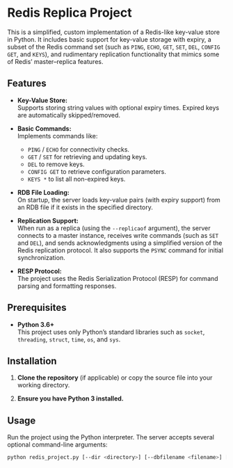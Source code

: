 # Redis Replica Project

This is a simplified, custom implementation of a Redis-like key-value store in Python. It includes basic support for key-value storage with expiry, a subset of the Redis command set (such as `PING`, `ECHO`, `GET`, `SET`, `DEL`, `CONFIG GET`, and `KEYS`), and rudimentary replication functionality that mimics some of Redis’ master–replica features.

## Features

- **Key-Value Store:**  
  Supports storing string values with optional expiry times. Expired keys are automatically skipped/removed.

- **Basic Commands:**  
  Implements commands like:
  - `PING` / `ECHO` for connectivity checks.
  - `GET` / `SET` for retrieving and updating keys.
  - `DEL` to remove keys.
  - `CONFIG GET` to retrieve configuration parameters.
  - `KEYS *` to list all non-expired keys.

- **RDB File Loading:**  
  On startup, the server loads key-value pairs (with expiry support) from an RDB file if it exists in the specified directory.

- **Replication Support:**  
  When run as a replica (using the `--replicaof` argument), the server connects to a master instance, receives write commands (such as `SET` and `DEL`), and sends acknowledgments using a simplified version of the Redis replication protocol. It also supports the `PSYNC` command for initial synchronization.

- **RESP Protocol:**  
  The project uses the Redis Serialization Protocol (RESP) for command parsing and formatting responses.

## Prerequisites

- **Python 3.6+**  
  This project uses only Python’s standard libraries such as `socket`, `threading`, `struct`, `time`, `os`, and `sys`.

## Installation

1. **Clone the repository** (if applicable) or copy the source file into your working directory.

2. **Ensure you have Python 3 installed.**

## Usage

Run the project using the Python interpreter. The server accepts several optional command-line arguments:

```bash
python redis_project.py [--dir <directory>] [--dbfilename <filename>] [--port <port>] [--replicaof <master_host> <master_port>]
